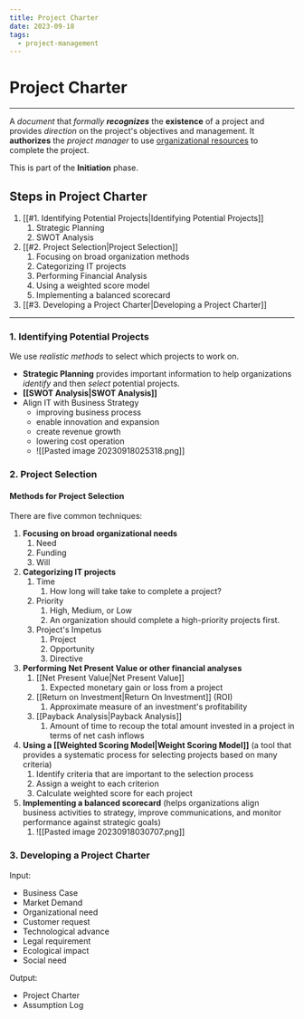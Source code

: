 ```yaml
---
title: Project Charter
date: 2023-09-18
tags:
  - project-management
---
```


# Project Charter

---

A *document* that _formally **recognizes**_ the **existence** of a project and provides *direction* on the project's objectives and management. It **authorizes** the *project manager* to use <u>organizational resources</u> to complete the project.

This is part of the **Initiation** phase.

## Steps in Project Charter
1. [[#1. Identifying Potential Projects|Identifying Potential Projects]]
	1. Strategic Planning
	2. SWOT Analysis
2. [[#2. Project Selection|Project Selection]]
	1. Focusing on broad organization methods
	2. Categorizing IT projects
	3. Performing Financial Analysis
	4. Using a weighted score model
	5. Implementing a balanced scorecard
3. [[#3. Developing a Project Charter|Developing a Project Charter]]

---

### 1. Identifying Potential Projects
We use _realistic methods_ to select which projects to work on.
- **Strategic Planning** provides important information to help organizations _identify_ and then _select_ potential projects.
- **[[SWOT Analysis|SWOT Analysis]]**
- Align IT with Business Strategy
	- improving business process
	- enable innovation and expansion
	- create revenue growth
	- lowering cost operation
	- ![[Pasted image 20230918025318.png]]


### 2. Project Selection
#### Methods for Project Selection
There are five common techniques:
1. **Focusing on broad organizational needs**
	1. Need
	2. Funding
	3. Will
2. **Categorizing IT projects**
	1. Time
		1. How long will take take to complete a project?
	2. Priority
		1. High, Medium, or Low
		2. An organization should complete a high-priority projects first.
	3. Project's Impetus
		1. Project
		2. Opportunity
		3. Directive
3. **Performing Net Present Value or other financial analyses**
	1. [[Net Present Value|Net Present Value]]
		1. Expected monetary gain or loss from a project
	2. [[Return on Investment|Return On Investment]] (ROI)
		1. Approximate measure of an investment's profitability
	3. [[Payback Analysis|Payback Analysis]]
		1. Amount of time to recoup the total amount invested in a project in terms of net cash inflows
4. **Using a [[Weighted Scoring Model|Weight Scoring Model]]** (a tool that provides a systematic process for selecting projects based on many criteria)
	1. Identify criteria that are important to the selection process
	2. Assign a weight to each criterion
	3. Calculate weighted score for each project
5. **Implementing a balanced scorecard** (helps organizations align business activities to strategy, improve communications, and monitor performance against strategic goals)
	1. ![[Pasted image 20230918030707.png]]


### 3. Developing a Project Charter

Input:
- Business Case
- Market Demand
- Organizational need
- Customer request
- Technological advance
- Legal requirement
- Ecological impact
- Social need

Output:
- Project Charter
- Assumption Log